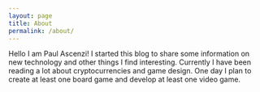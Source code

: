 ```yaml
---
layout: page
title: About
permalink: /about/
---
```


Hello I am Paul Ascenzi!
I started this blog to share some information on new technology and other things I find interesting.
Currently I have been reading a lot about cryptocurrencies and game design.
One day I plan to create at least one board game and develop at least one video game.
